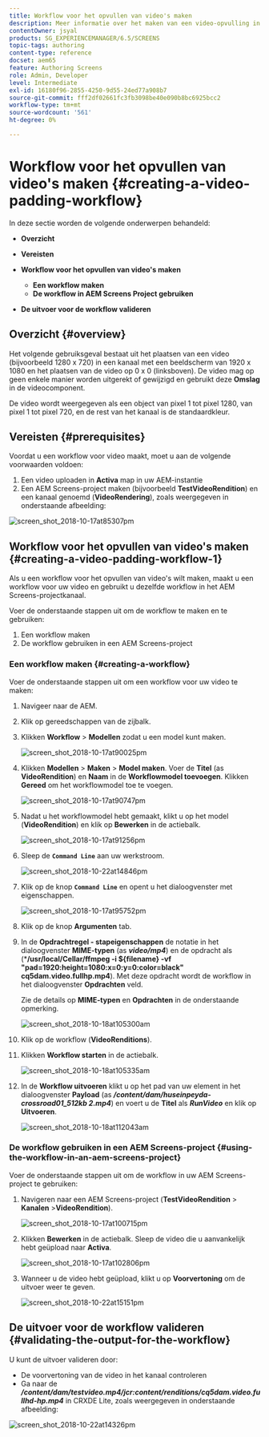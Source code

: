 ```yaml
---
title: Workflow voor het opvullen van video's maken
description: Meer informatie over het maken van een video-opvulling in de workflow voor uw elementen.
contentOwner: jsyal
products: SG_EXPERIENCEMANAGER/6.5/SCREENS
topic-tags: authoring
content-type: reference
docset: aem65
feature: Authoring Screens
role: Admin, Developer
level: Intermediate
exl-id: 16180f96-2855-4250-9d55-24ed77a908b7
source-git-commit: fff2df02661fc3fb3098be40e090b8bc6925bcc2
workflow-type: tm+mt
source-wordcount: '561'
ht-degree: 0%

---
```


# Workflow voor het opvullen van video&#39;s maken {#creating-a-video-padding-workflow}

In deze sectie worden de volgende onderwerpen behandeld:

* **Overzicht**
* **Vereisten**
* **Workflow voor het opvullen van video&#39;s maken**
   * **Een workflow maken**
   * **De workflow in AEM Screens Project gebruiken**

* **De uitvoer voor de workflow valideren**

## Overzicht {#overview}

Het volgende gebruiksgeval bestaat uit het plaatsen van een video (bijvoorbeeld 1280 x 720) in een kanaal met een beeldscherm van 1920 x 1080 en het plaatsen van de video op 0 x 0 (linksboven). De video mag op geen enkele manier worden uitgerekt of gewijzigd en gebruikt deze **Omslag** in de videocomponent.

De video wordt weergegeven als een object van pixel 1 tot pixel 1280, van pixel 1 tot pixel 720, en de rest van het kanaal is de standaardkleur.

## Vereisten {#prerequisites}

Voordat u een workflow voor video maakt, moet u aan de volgende voorwaarden voldoen:

1. Een video uploaden in **Activa** map in uw AEM-instantie
1. Een AEM Screens-project maken (bijvoorbeeld **TestVideoRendition**) en een kanaal genoemd (**VideoRendering**), zoals weergegeven in onderstaande afbeelding:

![screen_shot_2018-10-17at85307pm](assets/screen_shot_2018-10-17at85307pm.png)

## Workflow voor het opvullen van video&#39;s maken {#creating-a-video-padding-workflow-1}

Als u een workflow voor het opvullen van video&#39;s wilt maken, maakt u een workflow voor uw video en gebruikt u dezelfde workflow in het AEM Screens-projectkanaal.

Voer de onderstaande stappen uit om de workflow te maken en te gebruiken:

1. Een workflow maken
1. De workflow gebruiken in een AEM Screens-project

### Een workflow maken {#creating-a-workflow}

Voer de onderstaande stappen uit om een workflow voor uw video te maken:

1. Navigeer naar de AEM.
1. Klik op gereedschappen van de zijbalk.
1. Klikken **Workflow** > **Modellen** zodat u een model kunt maken.

   ![screen_shot_2018-10-17at90025pm](assets/screen_shot_2018-10-17at90025pm.png)

1. Klikken **Modellen** > **Maken** > **Model maken**. Voer de **Titel** (as **VideoRendition**) en **Naam** in de **Workflowmodel toevoegen**. Klikken **Gereed** om het workflowmodel toe te voegen.

   ![screen_shot_2018-10-17at90747pm](assets/screen_shot_2018-10-17at90747pm.png)

1. Nadat u het workflowmodel hebt gemaakt, klikt u op het model (**VideoRendition**) en klik op **Bewerken** in de actiebalk.

   ![screen_shot_2018-10-17at91256pm](assets/screen_shot_2018-10-17at91256pm.png)

1. Sleep de **`Command Line`** aan uw werkstroom.

   ![screen_shot_2018-10-22at14846pm](assets/screen_shot_2018-10-22at14846pm.png)

1. Klik op de knop **`Command Line`** en opent u het dialoogvenster met eigenschappen.

   ![screen_shot_2018-10-17at95752pm](assets/screen_shot_2018-10-17at95752pm.png)

1. Klik op de knop **Argumenten** tab.
1. In de **Opdrachtregel - stapeigenschappen** de notatie in het dialoogvenster **MIME-typen** (as ***video/mp4***) en de opdracht als (***/usr/local/Cellar/ffmpeg -i ${filename} -vf &quot;pad=1920:height=1080:x=0:y=0:color=black&quot; cq5dam.video.fullhp.mp4**). Met deze opdracht wordt de workflow in het dialoogvenster **Opdrachten** veld.

   Zie de details op **MIME-typen** en **Opdrachten** in de onderstaande opmerking.

   ![screen_shot_2018-10-18at105300am](assets/screen_shot_2018-10-18at105300am.png)

1. Klik op de workflow (**VideoRenditions**).
1. Klikken **Workflow starten** in de actiebalk.

   ![screen_shot_2018-10-18at105335am](assets/screen_shot_2018-10-18at105335am.png)

1. In de **Workflow uitvoeren** klikt u op het pad van uw element in het dialoogvenster **Payload** (as ***/content/dam/huseinpeyda-crossroad01_512kb 2.mp4***) en voert u de **Titel** als ***RunVideo*** en klik op **Uitvoeren**.

   ![screen_shot_2018-10-18at112043am](assets/screen_shot_2018-10-18at112043am.png)

### De workflow gebruiken in een AEM Screens-project {#using-the-workflow-in-an-aem-screens-project}

Voer de onderstaande stappen uit om de workflow in uw AEM Screens-project te gebruiken:

1. Navigeren naar een AEM Screens-project (**TestVideoRendition** > **Kanalen** >**VideoRendition**).

   ![screen_shot_2018-10-17at100715pm](assets/screen_shot_2018-10-17at100715pm.png)

1. Klikken **Bewerken** in de actiebalk. Sleep de video die u aanvankelijk hebt geüpload naar **Activa**.

   ![screen_shot_2018-10-17at102806pm](assets/screen_shot_2018-10-17at102806pm.png)

1. Wanneer u de video hebt geüpload, klikt u op **Voorvertoning** om de uitvoer weer te geven.

   ![screen_shot_2018-10-22at15151pm](assets/screen_shot_2018-10-22at15151pm.png)

## De uitvoer voor de workflow valideren {#validating-the-output-for-the-workflow}

U kunt de uitvoer valideren door:

* De voorvertoning van de video in het kanaal controleren
* Ga naar de ***/content/dam/testvideo.mp4/jcr:content/renditions/cq5dam.video.fullhd-hp.mp4*** in CRXDE Lite, zoals weergegeven in onderstaande afbeelding:

![screen_shot_2018-10-22at14326pm](assets/screen_shot_2018-10-22at14326pm.png)
